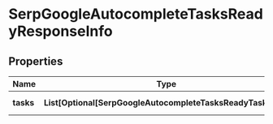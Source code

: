 # SerpGoogleAutocompleteTasksReadyResponseInfo


## Properties

| Name | Type | Description | Notes |
|------------ | ------------- | ------------- | -------------|
**tasks** | **List[Optional[SerpGoogleAutocompleteTasksReadyTaskInfo]]** | array of tasks |[optional]|